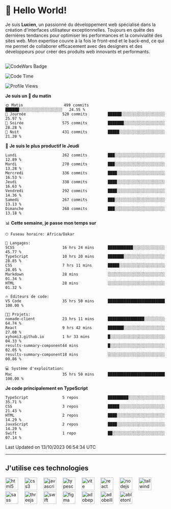 # 👋 Hello World!

Je suis **Lucien**, un passionné du développement web spécialisé dans la création d'interfaces utilisateur exceptionnelles. Toujours en quête des dernières tendances pour optimiser les performances et la convivialité des sites web. Mon expertise couvre à la fois le front-end et le back-end, ce qui me permet de collaborer efficacement avec des designers et des développeurs pour créer des produits web innovants et performants.

##

![CodeWars Badge](https://www.codewars.com/users/xyhomi3/badges/small)

<!--START_SECTION:waka-->
![Code Time](http://img.shields.io/badge/Code%20Time-110%20hrs%2033%20mins-blue)

![Profile Views](http://img.shields.io/badge/Vues%20du%20profil-21-blue)

**Je suis un 🐤 du matin** 

```text
🌞 Matin                  499 commits         ██████░░░░░░░░░░░░░░░░░░░   24.55 % 
🌆 Journée                528 commits         ██████░░░░░░░░░░░░░░░░░░░   25.97 % 
🌃 Soirée                 575 commits         ███████░░░░░░░░░░░░░░░░░░   28.28 % 
🌙 Nuit                   431 commits         █████░░░░░░░░░░░░░░░░░░░░   21.20 % 
```
📅 **Je suis le plus productif le Jeudi** 

```text
Lundi                    262 commits         ███░░░░░░░░░░░░░░░░░░░░░░   12.89 % 
Mardi                    270 commits         ███░░░░░░░░░░░░░░░░░░░░░░   13.28 % 
Mercredi                 336 commits         ████░░░░░░░░░░░░░░░░░░░░░   16.53 % 
Jeudi                    338 commits         ████░░░░░░░░░░░░░░░░░░░░░   16.63 % 
Vendredi                 292 commits         ████░░░░░░░░░░░░░░░░░░░░░   14.36 % 
Samedi                   267 commits         ███░░░░░░░░░░░░░░░░░░░░░░   13.13 % 
Dimanche                 268 commits         ███░░░░░░░░░░░░░░░░░░░░░░   13.18 % 
```


📊 **Cette semaine, je passe mon temps sur** 

```text
🕑︎ Fuseau horaire: Africa/Dakar

💬 Langages: 
SCSS                     16 hrs 24 mins      ███████████░░░░░░░░░░░░░░   45.77 % 
TypeScript               10 hrs 20 mins      ███████░░░░░░░░░░░░░░░░░░   28.85 % 
CSS                      7 hrs 11 mins       █████░░░░░░░░░░░░░░░░░░░░   20.05 % 
Markdown                 28 mins             ░░░░░░░░░░░░░░░░░░░░░░░░░   01.34 % 
HTML                     28 mins             ░░░░░░░░░░░░░░░░░░░░░░░░░   01.32 % 

🔥 Éditeurs de code: 
VS Code                  35 hrs 50 mins      █████████████████████████   100.00 % 

🐱‍💻 Projets: 
nomade-client            23 hrs 11 mins      ████████████████░░░░░░░░░   64.74 % 
React                    9 hrs 42 mins       ███████░░░░░░░░░░░░░░░░░░   27.08 % 
xyhomi3.github.io        1 hr 33 mins        █░░░░░░░░░░░░░░░░░░░░░░░░   04.33 % 
results-summary-component44 mins             █░░░░░░░░░░░░░░░░░░░░░░░░   02.05 % 
results-summary-component18 mins             ░░░░░░░░░░░░░░░░░░░░░░░░░   00.86 % 

💻 Système d'exploitation: 
Mac                      35 hrs 50 mins      █████████████████████████   100.00 % 
```

**Je code principalement en TypeScript** 

```text
TypeScript               5 repos             █████████░░░░░░░░░░░░░░░░   35.71 % 
CSS                      3 repos             █████░░░░░░░░░░░░░░░░░░░░   21.43 % 
HTML                     2 repos             ████░░░░░░░░░░░░░░░░░░░░░   14.29 % 
JavaScript               2 repos             ████░░░░░░░░░░░░░░░░░░░░░   14.29 % 
Swift                    1 repo              ██░░░░░░░░░░░░░░░░░░░░░░░   07.14 % 
```




 Last Updated on 13/10/2023 06:54:34 UTC
<!--END_SECTION:waka-->
---

## J'utilise ces technologies

<div align="left">
  <img src="https://skillicons.dev/icons?i=html" height="40" alt="html5 logo"  />
  <img width="12" />
  <img src="https://skillicons.dev/icons?i=css" height="40" alt="css3 logo"  />
  <img width="12" />
  <img src="https://skillicons.dev/icons?i=js" height="40" alt="javascript logo"  />
  <img width="12" />
  <img src="https://skillicons.dev/icons?i=ts" height="40" alt="typescript logo"  />
  <img width="12" />
  <img src="https://skillicons.dev/icons?i=vite" height="40" alt="vite logo"  />
  <img width="12" />
  <img src="https://skillicons.dev/icons?i=react" height="40" alt="react logo"  />
  <img width="12" />
  <img src="https://cdn.jsdelivr.net/gh/devicons/devicon/icons/nodejs/nodejs-original.svg" height="40" alt="nodejs logo"  />
  <img width="12" />
  <img src="https://skillicons.dev/icons?i=tailwind" height="40" alt="tailwindcss logo"  />
  <img width="12" />
  <img src="https://skillicons.dev/icons?i=sass" height="40" alt="sass logo"  />
  <img width="12" />
  <img src="https://skillicons.dev/icons?i=threejs" height="40" alt="threejs logo"  />
  <img width="12" />
  <img src="https://skillicons.dev/icons?i=swift" height="40" alt="swift logo"  />
  <img width="12" />
  <img src="https://skillicons.dev/icons?i=figma" height="40" alt="figma logo"  />
  <img width="12" />
  <img src="https://skillicons.dev/icons?i=ps" height="40" alt="adobephotoshop logo"  />
  <img width="12" />
  <img src="https://skillicons.dev/icons?i=ai" height="40" alt="adobeillustrator logo"  />
  <img width="12" />
  <img src="https://skillicons.dev/icons?i=ableton" height="40" alt="abletonlive logo"  />
</div>



